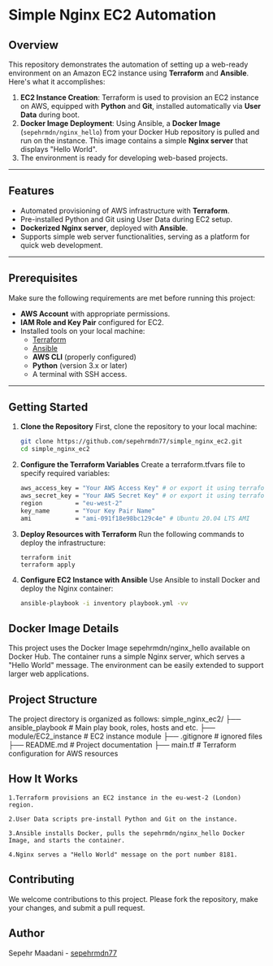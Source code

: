 # **Simple Nginx EC2 Automation**

## **Overview**
This repository demonstrates the automation of setting up a web-ready environment on an Amazon EC2 instance using **Terraform** and **Ansible**. Here's what it accomplishes:

1. **EC2 Instance Creation**: Terraform is used to provision an EC2 instance on AWS, equipped with **Python** and **Git**, installed automatically via **User Data** during boot.
2. **Docker Image Deployment**: Using Ansible, a **Docker Image** (`sepehrmdn/nginx_hello`) from your Docker Hub repository is pulled and run on the instance. This image contains a simple **Nginx server** that displays "Hello World".
3. The environment is ready for developing web-based projects.

---

## **Features**
- Automated provisioning of AWS infrastructure with **Terraform**.
- Pre-installed Python and Git using User Data during EC2 setup.
- **Dockerized Nginx server**, deployed with **Ansible**.
- Supports simple web server functionalities, serving as a platform for quick web development.

---

## **Prerequisites**
Make sure the following requirements are met before running this project:
- **AWS Account** with appropriate permissions.
- **IAM Role and Key Pair** configured for EC2.
- Installed tools on your local machine:
  - [Terraform](https://developer.hashicorp.com/terraform/downloads)
  - [Ansible](https://docs.ansible.com/ansible/latest/installation_guide/index.html)
  - **AWS CLI** (properly configured)
  - **Python** (version 3.x or later)
  - A terminal with SSH access.

---

## **Getting Started**

1. **Clone the Repository**
First, clone the repository to your local machine:
    ```bash
    git clone https://github.com/sepehrmdn77/simple_nginx_ec2.git
    cd simple_nginx_ec2

2. **Configure the Terraform Variables**
Create a terraform.tfvars file to specify required variables:
    ```bash
    aws_access_key = "Your AWS Access Key" # or export it using terraform document
    aws_secret_key = "Your AWS Secret Key" # or export it using terraform document
    region         = "eu-west-2"
    key_name       = "Your Key Pair Name"
    ami            = "ami-091f18e98bc129c4e" # Ubuntu 20.04 LTS AMI

3. **Deploy Resources with Terraform**
Run the following commands to deploy the infrastructure:
    ```hcl
    terraform init
    terraform apply

4. **Configure EC2 Instance with Ansible**
Use Ansible to install Docker and deploy the Nginx container:
    ```bash
    ansible-playbook -i inventory playbook.yml -vv

## Docker Image Details

This project uses the Docker Image sepehrmdn/nginx_hello available on Docker Hub. The container runs a simple Nginx server, which serves a "Hello World" message. The environment can be easily extended to support larger web applications.

## Project Structure

The project directory is organized as follows:
simple_nginx_ec2/
├── ansible_playbook       # Main play book, roles, hosts and etc.
├── module/EC2_instance    # EC2 instance module
├── .gitignore             # ignored files
├── README.md              # Project documentation
├── main.tf                # Terraform configuration for AWS resources


## How It Works

    1.Terraform provisions an EC2 instance in the eu-west-2 (London) region.

    2.User Data scripts pre-install Python and Git on the instance.

    3.Ansible installs Docker, pulls the sepehrmdn/nginx_hello Docker Image, and starts the container.

    4.Nginx serves a "Hello World" message on the port number 8181.

## Contributing

We welcome contributions to this project. Please fork the repository, make your changes, and submit a pull request.

## Author

Sepehr Maadani - [sepehrmdn77](https://github.com/sepehrmdn77)
